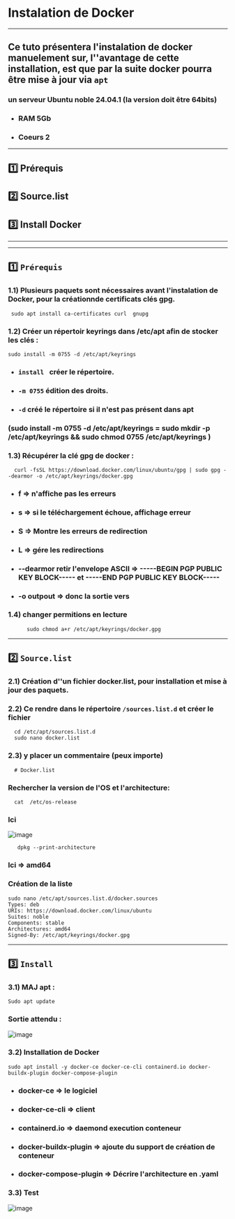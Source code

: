 # Instalation de Docker

---

## Ce tuto présentera l'instalation de docker manuelement sur, l''avantage de cette installation, est que par la suite docker pourra être mise à jour via `apt` 
### un serveur Ubuntu noble 24.04.1 (la version doit être 64bits) 
* ### RAM 5Gb
* ### Coeurs 2
 
---

## 1️⃣ Prérequis

## 2️⃣ Source.list

## 3️⃣ Install Docker

---
---

##  1️⃣ `Prérequis`
### 1.1) Plusieurs paquets sont nécessaires avant l'instalation de Docker, pour la créationnde certificats clés gpg.  
     sudo apt install ca-certificates curl  gnupg

### 1.2) Créer un répertoir keyrings  dans /etc/apt afin de  stocker  les clés : 
    sudo install -m 0755 -d /etc/apt/keyrings

* ### `install ` créer le répertoire.
* ### `-m 0755` édition des droits.
* ### `-d` créé le répertoire si il  n'est pas présent dans apt

### (sudo install -m 0755 -d /etc/apt/keyrings = sudo mkdir -p /etc/apt/keyrings && sudo chmod 0755 /etc/apt/keyrings )

### 1.3) Récupérer la clé gpg de docker :
      curl -fsSL https://download.docker.com/linux/ubuntu/gpg | sudo gpg --dearmor -o /etc/apt/keyrings/docker.gpg


* ### f => n'affiche pas les erreurs
* ### s => si le téléchargement échoue, affichage erreur
* ### S => Montre les erreurs de redirection
* ### L => gére les redirections
* ### --dearmor retir l'envelope ASCII => -----BEGIN PGP PUBLIC KEY BLOCK----- et -----END PGP PUBLIC KEY BLOCK-----
* ### -o outpout => donc la sortie vers

### 1.4) changer permitions en lecture
          sudo chmod a+r /etc/apt/keyrings/docker.gpg


---

## 2️⃣ `Source.list`
### 2.1) Création d''un fichier docker.list, pour  installation et mise à jour des paquets.
### 2.2) Ce rendre dans  le répertoire `/sources.list.d` et créer le  fichier
      cd /etc/apt/sources.list.d
      sudo nano docker.list
### 2.3) y placer un commentaire (peux importe)
      # Docker.list

### Rechercher la version de l'OS et l'architecture:
      cat  /etc/os-release
### Ici
![image](https://github.com/user-attachments/assets/5d1ed7d7-184f-4aab-96b8-b8fa89a5440c)

       dpkg --print-architecture
### Ici => amd64

### Création de la liste
    sudo nano /etc/apt/sources.list.d/docker.sources
    Types: deb
    URIs: https://download.docker.com/linux/ubuntu
    Suites: noble
    Components: stable
    Architectures: amd64
    Signed-By: /etc/apt/keyrings/docker.gpg


---

## 3️⃣ `Install` 

### 3.1) MAJ apt :
    Sudo apt update

### Sortie attendu :
![image](https://github.com/user-attachments/assets/8801b558-777c-4862-8fae-b7408b2adf47)

### 3.2) Installation de Docker
    sudo apt install -y docker-ce docker-ce-cli containerd.io docker-buildx-plugin docker-compose-plugin

* ### docker-ce => le logiciel
* ### docker-ce-cli => client
* ### containerd.io  => daemond execution conteneur
* ### docker-buildx-plugin => ajoute du support de création  de conteneur
* ### docker-compose-plugin => Décrire l'architecture en .yaml 

### 3.3) Test
![image](https://github.com/user-attachments/assets/9f71e017-5c7c-47fa-87f0-aa5a44bdf568)





    
